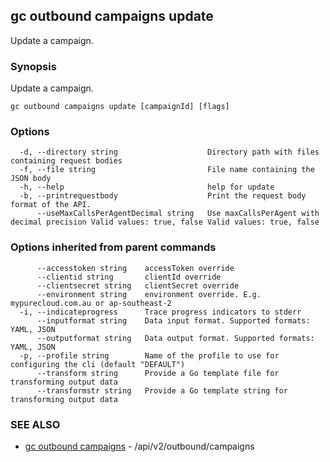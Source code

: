 ## gc outbound campaigns update

Update a campaign.

### Synopsis

Update a campaign.

```
gc outbound campaigns update [campaignId] [flags]
```

### Options

```
  -d, --directory string                    Directory path with files containing request bodies
  -f, --file string                         File name containing the JSON body
  -h, --help                                help for update
  -b, --printrequestbody                    Print the request body format of the API.
      --useMaxCallsPerAgentDecimal string   Use maxCallsPerAgent with decimal precision Valid values: true, false Valid values: true, false
```

### Options inherited from parent commands

```
      --accesstoken string    accessToken override
      --clientid string       clientId override
      --clientsecret string   clientSecret override
      --environment string    environment override. E.g. mypurecloud.com.au or ap-southeast-2
  -i, --indicateprogress      Trace progress indicators to stderr
      --inputformat string    Data input format. Supported formats: YAML, JSON
      --outputformat string   Data output format. Supported formats: YAML, JSON
  -p, --profile string        Name of the profile to use for configuring the cli (default "DEFAULT")
      --transform string      Provide a Go template file for transforming output data
      --transformstr string   Provide a Go template string for transforming output data
```

### SEE ALSO

* [gc outbound campaigns](gc_outbound_campaigns.html)	 - /api/v2/outbound/campaigns


